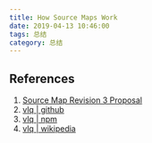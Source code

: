 ```yaml
---
title: How Source Maps Work
date: 2019-04-13 10:46:00
tags: 总结
category: 总结
---
```



## References

1. [Source Map Revision 3 Proposal](https://docs.google.com/document/d/1U1RGAehQwRypUTovF1KRlpiOFze0b-_2gc6fAH0KY0k/edit#heading=h.1ce2c87bpj24)
2. [vlq | github](https://github.com/Rich-Harris/vlq/tree/master/sourcemaps)
3. [vlq | npm](https://www.npmjs.com/package/vlq)
4. [vlq | wikipedia](https://en.wikipedia.org/wiki/Variable-length_quantity)
